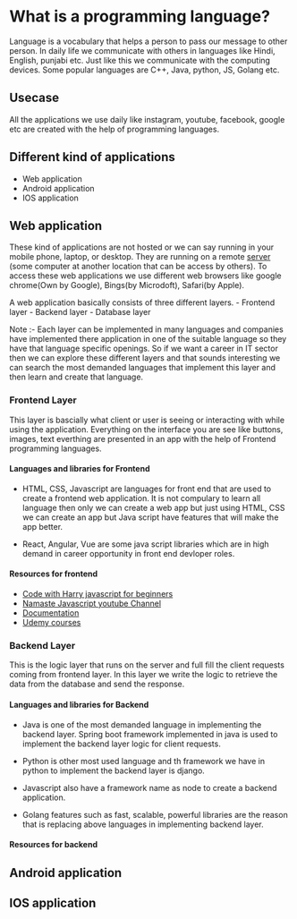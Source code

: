 # What is a programming language?

Language is a vocabulary that helps a person to pass our message to other person. In daily life we communicate with others in languages like Hindi, English, punjabi etc. Just like this we communicate with the computing devices. Some popular languages are C++, Java, python, JS, Golang etc.

## Usecase

All the applications we use daily like instagram, youtube, facebook, google etc are created with the help of programming languages.

## Different kind of applications

- Web application
- Android application
- IOS application

## Web application

These kind of applications are not hosted or we can say running in your mobile phone, laptop, or desktop. They are running on a remote [server](../Vocabulary/ComputerScienceVocabulary.md?plain=#:~:text=Server) (some computer at another location that can be access by others). To access these web applications we use different web browsers like google chrome(Own by Google), Bings(by Microdoft), Safari(by Apple).

A web application basically consists of three different layers.
    - Frontend layer
    - Backend layer
    - Database layer

Note :- Each layer can be implemented in many languages and companies have implemented there application in one of the suitable language so they have that language specific openings. So if we want a career in IT sector then we can explore these different layers and that sounds interesting we can search the most demanded languages that implement this layer and then learn and create that language.

### Frontend Layer

This layer is bascially what client or user is seeing or interacting with while using the application. Everything on the interface you are see like buttons, images, text everthing are presented in an app with the help of Frontend programming languages.

#### Languages and libraries for Frontend

- HTML, CSS, Javascript are languages for front end that are used to create a frontend web application. It is not compulary to learn all language then only we can create a web app but just using HTML, CSS we can create an app but Java script have features that will make the app better.

- React, Angular, Vue are some java script libraries which are in high demand in career opportunity in front end devloper roles.

#### Resources for frontend

- [Code with Harry javascript for beginners](https://youtu.be/hKB-YGF14SY)
- [Namaste Javascript youtube Channel](https://www.youtube.com/playlist?list=PLlasXeu85E9cQ32gLCvAvr9vNaUccPVNP)
- [Documentation](https://legacy.reactjs.org/docs/getting-started.html)
- [Udemy courses](https://www.udemy.com/courses/search/?src=ukw&q=web+devlopment)

### Backend Layer

This is the logic layer that runs on the server and full fill the client requests coming from frontend layer. In this layer we write the logic to retrieve the data from the database and send the response.

#### Languages and libraries for Backend

- Java is one of the most demanded language in implementing the backend layer. Spring boot framework implemented in java is used to implement the backend layer logic for client requests.

- Python is other most used language and th framework we have in python to implement the backend layer is django.

- Javascript also have a framework name as node to create a backend application.

- Golang features such as fast, scalable, powerful libraries are the reason that is replacing above languages in implementing backend layer.

#### Resources for backend

## Android application

## IOS application
